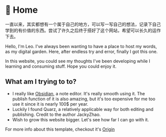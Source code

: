 # 🌱 Home
一直以来，其实都想有一个属于自己的地方，可以写一写自己的想法，记录下自己学到的有价值的东西。尝试了许久之后终于搭好了这个网站，希望可以长久的运作下去。

Hello, I'm Leo. I've always been wanting to have a place to host my words, as my digital garden. Here, after endless try and error, finally I got this one.

In this website, you could see my thoughts  I've been developing while I learning and consuming stuff. Hope you could enjoy it.

## What am I trying to to?
- I really like [Obsidian](https://obsidian.md/), a note editor. It's really smooth using it. The publish function of it is also amazing, but it's too expensive for me too use it since it is nearly 100$ per year.
- Luckily I found Quarz, a relatively applicable way for both editing and publishing. Credit to the author JackyZhao.
- Wish to grow this website bigger. Let's see how far I can go with it.


For more info about this template, checkout it's [Origin](notes/quarz_original/_index_original.md)
  
